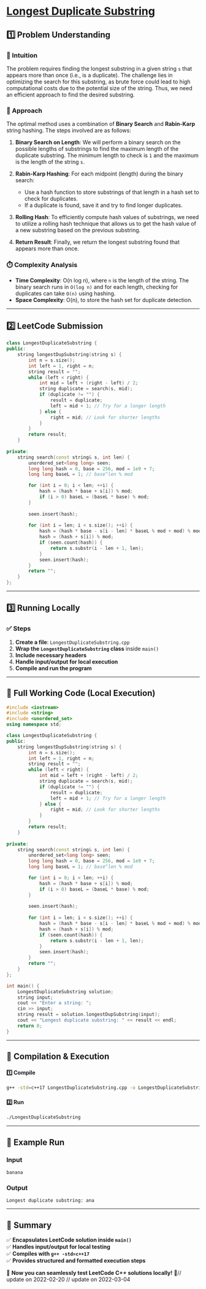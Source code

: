 # **[Longest Duplicate Substring](https://leetcode.com/problems/longest-duplicate-substring/description/)**  

## **1️⃣ Problem Understanding**  
### **📌 Intuition**  
The problem requires finding the longest substring in a given string `s` that appears more than once (i.e., is a duplicate). The challenge lies in optimizing the search for this substring, as brute force could lead to high computational costs due to the potential size of the string. Thus, we need an efficient approach to find the desired substring.

### **🚀 Approach**  
The optimal method uses a combination of **Binary Search** and **Rabin-Karp** string hashing. The steps involved are as follows:

1. **Binary Search on Length**: We will perform a binary search on the possible lengths of substrings to find the maximum length of the duplicate substring. The minimum length to check is `1` and the maximum is the length of the string `s`.

2. **Rabin-Karp Hashing**: For each midpoint (length) during the binary search:
   - Use a hash function to store substrings of that length in a hash set to check for duplicates. 
   - If a duplicate is found, save it and try to find longer duplicates.

3. **Rolling Hash**: To efficiently compute hash values of substrings, we need to utilize a rolling hash technique that allows us to get the hash value of a new substring based on the previous substring.

4. **Return Result**: Finally, we return the longest substring found that appears more than once.

### **⏱️ Complexity Analysis**  
- **Time Complexity**: O(n log n), where `n` is the length of the string. The binary search runs in `O(log n)` and for each length, checking for duplicates can take `O(n)` using hashing.
- **Space Complexity**: O(n), to store the hash set for duplicate detection.

---  

## **2️⃣ LeetCode Submission**  
```cpp
class LongestDuplicateSubstring {
public:
    string longestDupSubstring(string s) {
        int n = s.size();
        int left = 1, right = n;
        string result = "";
        while (left < right) {
            int mid = left + (right - left) / 2;
            string duplicate = search(s, mid);
            if (duplicate != "") {
                result = duplicate;
                left = mid + 1; // Try for a longer length
            } else {
                right = mid; // Look for shorter lengths
            }
        }
        return result;
    }
    
private:
    string search(const string& s, int len) {
        unordered_set<long long> seen;
        long long hash = 0, base = 256, mod = 1e9 + 7;
        long long baseL = 1; // base^len % mod

        for (int i = 0; i < len; ++i) {
            hash = (hash * base + s[i]) % mod;
            if (i > 0) baseL = (baseL * base) % mod;
        }
        
        seen.insert(hash);
        
        for (int i = len; i < s.size(); ++i) {
            hash = (hash * base - s[i - len] * baseL % mod + mod) % mod;
            hash = (hash + s[i]) % mod;
            if (seen.count(hash)) {
                return s.substr(i - len + 1, len);
            }
            seen.insert(hash);
        }
        return "";
    }
};
```  

---  

## **3️⃣ Running Locally**  
### **✅ Steps**  
1. **Create a file**: `LongestDuplicateSubstring.cpp`  
2. **Wrap the `LongestDuplicateSubstring` class** inside `main()`  
3. **Include necessary headers**  
4. **Handle input/output for local execution**  
5. **Compile and run the program**  

---  

## **📝 Full Working Code (Local Execution)**  
```cpp
#include <iostream>
#include <string>
#include <unordered_set>
using namespace std;

class LongestDuplicateSubstring {
public:
    string longestDupSubstring(string s) {
        int n = s.size();
        int left = 1, right = n;
        string result = "";
        while (left < right) {
            int mid = left + (right - left) / 2;
            string duplicate = search(s, mid);
            if (duplicate != "") {
                result = duplicate;
                left = mid + 1; // Try for a longer length
            } else {
                right = mid; // Look for shorter lengths
            }
        }
        return result;
    }
    
private:
    string search(const string& s, int len) {
        unordered_set<long long> seen;
        long long hash = 0, base = 256, mod = 1e9 + 7;
        long long baseL = 1; // base^len % mod

        for (int i = 0; i < len; ++i) {
            hash = (hash * base + s[i]) % mod;
            if (i > 0) baseL = (baseL * base) % mod;
        }
        
        seen.insert(hash);
        
        for (int i = len; i < s.size(); ++i) {
            hash = (hash * base - s[i - len] * baseL % mod + mod) % mod;
            hash = (hash + s[i]) % mod;
            if (seen.count(hash)) {
                return s.substr(i - len + 1, len);
            }
            seen.insert(hash);
        }
        return "";
    }
};

int main() {
    LongestDuplicateSubstring solution;
    string input;
    cout << "Enter a string: ";
    cin >> input;
    string result = solution.longestDupSubstring(input);
    cout << "Longest duplicate substring: " << result << endl;
    return 0;
}
```  

---  

## **🔧 Compilation & Execution**  
#### **1️⃣ Compile**  
```bash
g++ -std=c++17 LongestDuplicateSubstring.cpp -o LongestDuplicateSubstring
```  

#### **2️⃣ Run**  
```bash
./LongestDuplicateSubstring
```  

---  

## **🎯 Example Run**  
### **Input**  
```
banana
```  
### **Output**  
```
Longest duplicate substring: ana
```  

---  

## **📌 Summary**  
✅ **Encapsulates LeetCode solution inside `main()`**  
✅ **Handles input/output for local testing**  
✅ **Compiles with `g++ -std=c++17`**  
✅ **Provides structured and formatted execution steps**  

🚀 **Now you can seamlessly test LeetCode C++ solutions locally!** 🚀// update on 2022-02-20
// update on 2022-03-04
